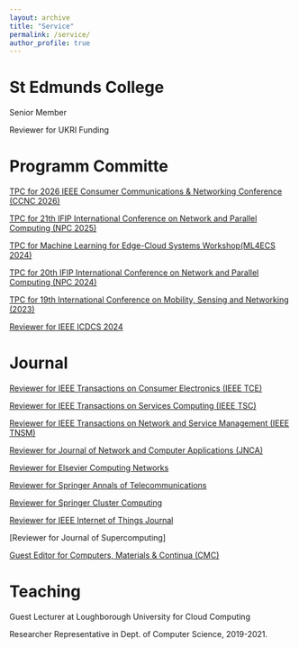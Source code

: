 ```yaml
---
layout: archive
title: "Service"
permalink: /service/
author_profile: true
---
```

# St Edmunds College
Senior Member

Reviewer for UKRI Funding

# Programm Committe

[TPC for 2026 IEEE Consumer Communications & Networking Conference (CCNC 2026)](https://ccnc2026.ieee-ccnc.org/)

[TPC for 21th IFIP International Conference on Network and Parallel Computing (NPC 2025)](https://www.npc-conference.com/#/npc2025/)

[TPC for Machine Learning for Edge-Cloud Systems Workshop(ML4ECS 2024)](https://ml4ecs.e-ce.uth.gr/#program)

[TPC for 20th IFIP International Conference on Network and Parallel Computing (NPC 2024)](https://www.npc-conference.com/#/npc2024/)

[TPC for 19th International Conference on Mobility, Sensing and Networking (2023)](https://ieee-msn.org/2023/progcom.php)

[Reviewer for IEEE ICDCS 2024](https://icdcs2024.icdcs.org/)

# Journal

[Reviewer for IEEE Transactions on Consumer Electronics (IEEE TCE)](https://ieeexplore.ieee.org/xpl/RecentIssue.jsp?punumber=30)

[Reviewer for IEEE Transactions on Services Computing (IEEE TSC)](https://ieeexplore.ieee.org/xpl/RecentIssue.jsp?punumber=4629386)

[Reviewer for IEEE Transactions on Network and Service Management (IEEE TNSM)](https://ieeexplore.ieee.org/xpl/RecentIssue.jsp?punumber=4275028)

[Reviewer for Journal of Network and Computer Applications (JNCA)](https://www.sciencedirect.com/journal/journal-of-network-and-computer-applications)

[Reviewer for Elsevier Computing Networks](https://www.sciencedirect.com/journal/computer-networks)

[Reviewer for Springer Annals of Telecommunications](https://link.springer.com/journal/12243)

[Reviewer for Springer Cluster Computing](https://link.springer.com/journal/10586)

[Reviewer for IEEE Internet of Things Journal ](https://ieeexplore.ieee.org/xpl/RecentIssue.jsp?punumber=6488907)

[Reviewer for Journal of Supercomputing]

[Guest Editor for Computers, Materials & Continua (CMC) ](https://www.techscience.com/cmc/special_detail/vehicular_Ad_Hoc)

# Teaching

 Guest Lecturer at Loughborough University for Cloud Computing
 
 Researcher Representative in Dept. of Computer Science, 2019-2021.